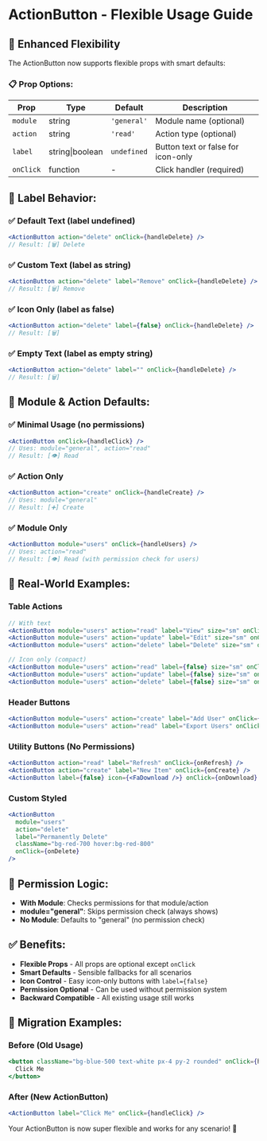 # ActionButton - Flexible Usage Guide

## 🎯 **Enhanced Flexibility**

The ActionButton now supports flexible props with smart defaults:

### **📋 Prop Options:**

| Prop | Type | Default | Description |
|------|------|---------|-------------|
| `module` | string | `'general'` | Module name (optional) |
| `action` | string | `'read'` | Action type (optional) |
| `label` | string\|boolean | `undefined` | Button text or false for icon-only |
| `onClick` | function | - | Click handler (required) |

## 🎨 **Label Behavior:**

### **✅ Default Text (label undefined)**
```jsx
<ActionButton action="delete" onClick={handleDelete} />
// Result: [🗑️] Delete
```

### **✅ Custom Text (label as string)**
```jsx
<ActionButton action="delete" label="Remove" onClick={handleDelete} />
// Result: [🗑️] Remove
```

### **✅ Icon Only (label as false)**
```jsx
<ActionButton action="delete" label={false} onClick={handleDelete} />
// Result: [🗑️]
```

### **✅ Empty Text (label as empty string)**
```jsx
<ActionButton action="delete" label="" onClick={handleDelete} />
// Result: [🗑️]
```

## 🔧 **Module & Action Defaults:**

### **✅ Minimal Usage (no permissions)**
```jsx
<ActionButton onClick={handleClick} />
// Uses: module="general", action="read"
// Result: [👁️] Read
```

### **✅ Action Only**
```jsx
<ActionButton action="create" onClick={handleCreate} />
// Uses: module="general"
// Result: [➕] Create
```

### **✅ Module Only**
```jsx
<ActionButton module="users" onClick={handleUsers} />
// Uses: action="read"
// Result: [👁️] Read (with permission check for users)
```

## 📱 **Real-World Examples:**

### **Table Actions**
```jsx
// With text
<ActionButton module="users" action="read" label="View" size="sm" onClick={onView} />
<ActionButton module="users" action="update" label="Edit" size="sm" onClick={onEdit} />
<ActionButton module="users" action="delete" label="Delete" size="sm" onClick={onDelete} />

// Icon only (compact)
<ActionButton module="users" action="read" label={false} size="sm" onClick={onView} />
<ActionButton module="users" action="update" label={false} size="sm" onClick={onEdit} />
<ActionButton module="users" action="delete" label={false} size="sm" onClick={onDelete} />
```

### **Header Buttons**
```jsx
<ActionButton module="users" action="create" label="Add User" onClick={onCreate} />
<ActionButton module="users" action="read" label="Export Users" onClick={onExport} />
```

### **Utility Buttons (No Permissions)**
```jsx
<ActionButton action="read" label="Refresh" onClick={onRefresh} />
<ActionButton action="create" label="New Item" onClick={onCreate} />
<ActionButton label={false} icon={<FaDownload />} onClick={onDownload} />
```

### **Custom Styled**
```jsx
<ActionButton 
  module="users" 
  action="delete" 
  label="Permanently Delete"
  className="bg-red-700 hover:bg-red-800"
  onClick={onDelete} 
/>
```

## 🎯 **Permission Logic:**

- **With Module**: Checks permissions for that module/action
- **module="general"**: Skips permission check (always shows)
- **No Module**: Defaults to "general" (no permission check)

## ✅ **Benefits:**

- **Flexible Props** - All props are optional except `onClick`
- **Smart Defaults** - Sensible fallbacks for all scenarios
- **Icon Control** - Easy icon-only buttons with `label={false}`
- **Permission Optional** - Can be used without permission system
- **Backward Compatible** - All existing usage still works

## 🚀 **Migration Examples:**

### **Before (Old Usage)**
```jsx
<button className="bg-blue-500 text-white px-4 py-2 rounded" onClick={handleClick}>
  Click Me
</button>
```

### **After (New ActionButton)**
```jsx
<ActionButton label="Click Me" onClick={handleClick} />
```

Your ActionButton is now super flexible and works for any scenario! 🎯